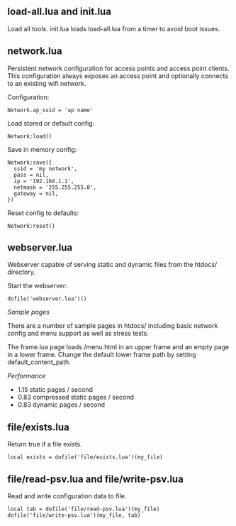 load-all.lua and init.lua
-------------------------
Load all tools.  init.lua loads load-all.lua from a timer to avoid boot issues.


network.lua
-----------
Persistent network configuration for access points and access point clients.  This configuration always exposes an access point and optionally connects to an existing wifi network.

Configuration:

    Network.ap_ssid = 'ap name'

Load stored or default config:

    Network:load()

Save in memory config:

    Network:save({
      ssid = 'my network',
      pass = nil,
      ip = '192.168.1.1',
      netmask = '255.255.255.0',
      gateway = nil,
    })

Reset config to defaults:

    Network:reset()


webserver.lua
-------------
Webserver capable of serving static and dynamic files from the htdocs/ directory.

Start the webserver:

    dofile('webserver.lua')()

*Sample pages*

There are a number of sample pages in htdocs/ including basic network config and menu support as well as stress tests.
		
The frame.lua page loads /menu.html in an upper frame and an empty page in a lower frame.  Change the default lower frame path by setting default_content_path.

*Performance*

 - 1.15 static pages / second
 - 0.83 compressed static pages / second
 - 0.83 dynamic pages / second


file/exists.lua
------------------------------
Return true if a file exists.

    local exists = dofile('file/exists.lua')(my_file)

		
file/read-psv.lua and file/write-psv.lua
------------------------------
Read and write configuration data to file.

    local tab = dofile('file/read-psv.lua')(my_file)
    dofile('file/write-psv.lua')(my_file, tab)
